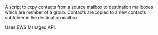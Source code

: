 A script to copy contacts from a source mailbox to destination mailboxes which are member of a group.
Contacts are copied to a new contacts subfolder in the destination mailbox.

Uses EWS Managed API.
